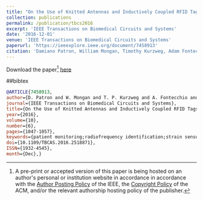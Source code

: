 ```yaml
---
title: "On the Use of Knitted Antennas and Inductively Coupled RFID Tags for Wearable Applications"
collection: publications
permalink: /publication/tbcs2016
excerpt: 'IEEE Transactions on Biomedical Circuits and Systems'
date: '2016-12-01'
venue: 'IEEE Transactions on Biomedical Circuits and Systems'
paperurl: 'https://ieeexplore.ieee.org/document/7458913'
citation: 'Damiano Patron, William Mongan, Timothy Kurzweg, Adam Fontecchio, Genevieve Dion, Endla Anday, and Kapil R. Dandekar. On the Use of Knitted Antennas and Inductively Coupled RFID Tags for Wearable Applications. IEEE Transactions on Biomedical Circuits and Systems, January 2016.'
---
```


Download the paper[^1] [here](https://www.cs.drexel.edu/~wmm24/papers/tcbs2016.pdf)

##bibtex
```bibtex
@ARTICLE{7458913, 
author={D. Patron and W. Mongan and T. P. Kurzweg and A. Fontecchio and G. Dion and E. K. Anday and K. R. Dandekar}, 
journal={IEEE Transactions on Biomedical Circuits and Systems}, 
title={On the Use of Knitted Antennas and Inductively Coupled RFID Tags for Wearable Applications}, 
year={2016}, 
volume={10}, 
number={6}, 
pages={1047-1057}, 
keywords={patient monitoring;radiofrequency identification;strain sensors;wearable computers;biomedical monitoring;contraction;respiration;limb movements;medical programmable mannequin;wearable strain sensor;conductive yarns;wearable applications;inductively coupled RFID tags;knitted antennas;Radiofrequency identification;Biomedical monitoring;Antennas;RFID tags;Textile technology;Wearable sensors;Biomedical communication;Antennas;biomedical communication;RFID tags;textile technology;wearable sensors;Equipment Design;Humans;Monitoring, Physiologic;Movement;Radio Frequency Identification Device}, 
doi={10.1109/TBCAS.2016.2518871}, 
ISSN={1932-4545}, 
month={Dec},}
```

[^1]: A pre-print or accepted version of this paper is being hosted on an author's personal or institution website in accordance in accordance with the [Author Posting Policy](https://www.ieee.org/publications/rights/index.html) of the IEEE, the [Copyright Policy](https://www.acm.org/publications/policies/copyright-policy) of the ACM, and/or the relevant authorship hosting policy of the publisher.
